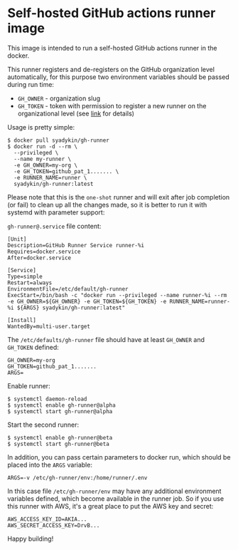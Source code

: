 Self-hosted GitHub actions runner image
=======================================

This image is intended to run a self-hosted GitHub actions runner in the docker.

This runner registers and de-registers on the GitHub organization level automatically, for this purpose two environment variables should be passed during run time:

* `GH_OWNER` - organization slug
* `GH_TOKEN` - token with permission to register a new runner on the organizational level (see [link](https://docs.github.com/en/rest/actions/self-hosted-runners?apiVersion=2022-11-28#create-a-registration-token-for-an-organization) for details)

Usage is pretty simple:

```
$ docker pull syadykin/gh-runner
$ docker run -d --rm \
  --privileged \
  --name my-runner \
  -e GH_OWNER=my-org \
  -e GH_TOKEN=github_pat_1....... \
  -e RUNNER_NAME=runner \
  syadykin/gh-runner:latest
```
Please note that this is the `one-shot` runner and will exit after job completion (or fail) to clean up all the changes made, so it is better to run it with systemd with parameter support:

`gh-runner@.service` file content:

```
[Unit]
Description=GitHub Runner Service runner-%i
Requires=docker.service
After=docker.service

[Service]
Type=simple
Restart=always
EnvironmentFile=/etc/default/gh-runner
ExecStart=/bin/bash -c "docker run --privileged --name runner-%i --rm -e GH_OWNER=${GH_OWNER} -e GH_TOKEN=${GH_TOKEN} -e RUNNER_NAME=runner-%i ${ARGS} syadykin/gh-runner:latest"

[Install]
WantedBy=multi-user.target
```

The `/etc/defaults/gh-runner` file should have at least `GH_OWNER` and `GH_TOKEN` defined:

```
GH_OWNER=my-org
GH_TOKEN=github_pat_1.......
ARGS=
```

Enable runner:

```
$ systemctl daemon-reload
$ systemctl enable gh-runner@alpha
$ systemctl start gh-runner@alpha
```

Start the second runner:

```
$ systemctl enable gh-runner@beta
$ systemctl start gh-runner@beta
```

In addition, you can pass certain parameters to docker run, which should be placed into the `ARGS` variable:

```
ARGS=-v /etc/gh-runner/env:/home/runner/.env
```

In this case file `/etc/gh-runner/env` may have any additional environment variables defined, which become available in the runner job. So if you use this runner with AWS, it's a great place to put the AWS key and secret:

```
AWS_ACCESS_KEY_ID=AKIA...
AWS_SECRET_ACCESS_KEY=DrvB...
```

Happy building!
